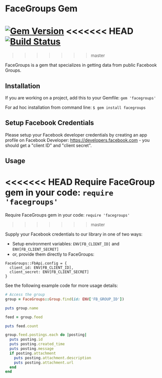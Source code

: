 # FaceGroups Gem

[![Gem Version](https://badge.fury.io/rb/facegroups.svg)](https://badge.fury.io/rb/facegroups)
<<<<<<< HEAD
[![Build Status](https://travis-ci.org/aditya-utama-wijaya/facegroups.svg?branch=master)](https://travis-ci.org/aditya-utama-wijaya/facegroups)
=======
>>>>>>> master

FaceGroups is a gem that specializes in getting data from public Facebook Groups.

## Installation

If you are working on a project, add this to your Gemfile: `gem 'facegroups'`

For ad hoc installation from command line:
```$ gem install facegroups```

## Setup Facebook Credentials

Please setup your Facebook developer credentials by creating an app profile on Facebook Developer: https://developers.facebook.com - you should get a "client ID" and "client secret".

## Usage

<<<<<<< HEAD
Require FaceGroup gem in your code: `require 'facegroups'`
=======
Require FaceGroups gem in your code: `require 'facegroups'`
>>>>>>> master

Supply your Facebook credentials to our library in one of two ways:
- Setup environment variables: `ENV[FB_CLIENT_ID]` and `ENV[FB_CLIENT_SECRET]`
- or, provide them directly to FaceGroups:

```
FaceGroups::FbApi.config = {
  client_id: ENV[FB_CLIENT_ID],
  client_secret: ENV[FB_CLIENT_SECRET]
}
```

See the following example code for more usage details:

```ruby
# Access the group
group = FaceGroups::Group.find(id: ENV['FB_GROUP_ID'])

puts group.name

feed = group.feed

puts feed.count

group.feed.postings.each do |posting|
  puts posting.id
  puts posting.created_time
  puts posting.message
  if posting.attachment
    puts posting.attachment.description
    puts posting.attachment.url
  end
end
```

